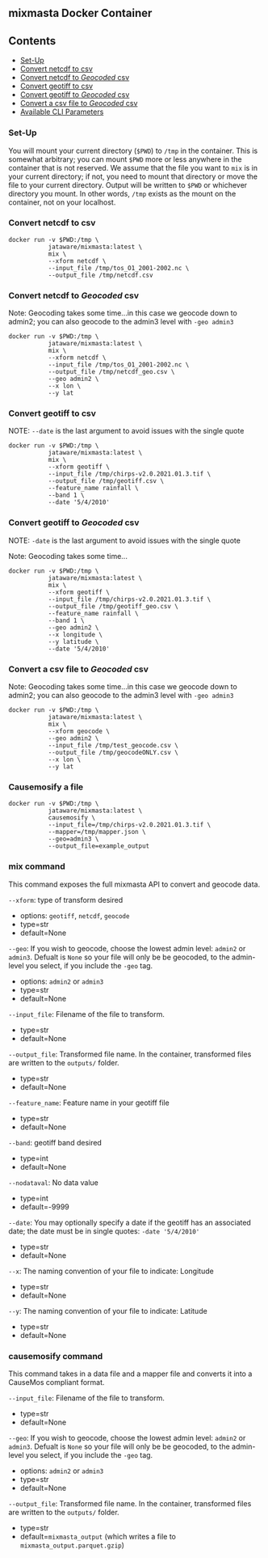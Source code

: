 ## mixmasta Docker Container

## Contents
- [Set-Up](#set-up)
- [Convert netcdf to csv](#convert-netcdf-to-csv)
- [Convert netcdf to *Geocoded* csv](#convert-netcdf-to-geocoded-csv)
- [Convert geotiff to csv](#convert-geotiff-to-csv)
- [Convert geotiff to *Geocoded* csv](#convert-geotiff-to-geocoded-csv)
- [Convert a csv file to *Geocoded* csv](#convert-a-csv-file-to-geocoded-csv)
- [Available CLI Parameters](#available-cli-parameters)

### Set-Up

You will mount your current directory (`$PWD`) to `/tmp` in the container. This is somewhat arbitrary; you can mount `$PWD` more or less anywhere in the container that is not reserved. We assume that the file you want to `mix` is in your current directory; if not, you need to mount that directory or move the file to your current directory. Output will be written to `$PWD` or whichever directory you mount. In other words, `/tmp` exists as the mount on the container, not on your localhost.

### Convert netcdf to csv

```
docker run -v $PWD:/tmp \
           jataware/mixmasta:latest \
           mix \
           --xform netcdf \
           --input_file /tmp/tos_O1_2001-2002.nc \
           --output_file /tmp/netcdf.csv
```

### Convert netcdf to *Geocoded* csv

Note: Geocoding takes some time...in this case we geocode down to admin2; you can also geocode to the admin3 level with `-geo admin3`

```
docker run -v $PWD:/tmp \
           jataware/mixmasta:latest \
           mix \
           --xform netcdf \
           --input_file /tmp/tos_O1_2001-2002.nc \
           --output_file /tmp/netcdf_geo.csv \
           --geo admin2 \
           --x lon \
           --y lat
```


### Convert geotiff to csv

NOTE: `--date` is the last argument to avoid issues with the single quote

```
docker run -v $PWD:/tmp \
           jataware/mixmasta:latest \
           mix \
           --xform geotiff \
           --input_file /tmp/chirps-v2.0.2021.01.3.tif \
           --output_file /tmp/geotiff.csv \
           --feature_name rainfall \
           --band 1 \
           --date '5/4/2010'
```

### Convert geotiff to *Geocoded* csv

NOTE: `-date` is the last argument to avoid issues with the single quote

Note: Geocoding takes some time...

```
docker run -v $PWD:/tmp \
           jataware/mixmasta:latest \
           mix \
           --xform geotiff \
           --input_file /tmp/chirps-v2.0.2021.01.3.tif \
           --output_file /tmp/geotiff_geo.csv \
           --feature_name rainfall \
           --band 1 \
           --geo admin2 \
           --x longitude \
           --y latitude \
           --date '5/4/2010' 
```

### Convert a csv file to *Geocoded* csv

Note: Geocoding takes some time...in this case we geocode down to admin2; you can also geocode to the admin3 level with `-geo admin3`

```
docker run -v $PWD:/tmp \
           jataware/mixmasta:latest \
           mix \
           --xform geocode \
           --geo admin2 \
           --input_file /tmp/test_geocode.csv \
           --output_file /tmp/geocodeONLY.csv \
           --x lon \
           --y lat 
```

### Causemosify a file

```
docker run -v $PWD:/tmp \
           jataware/mixmasta:latest \
           causemosify \
           --input_file=/tmp/chirps-v2.0.2021.01.3.tif \
           --mapper=/tmp/mapper.json \
           --geo=admin3 \
           --output_file=example_output
```

### mix command

This command exposes the full mixmasta API to convert and geocode data.

`--xform`: type of transform desired
  
  - options: `geotiff`, `netcdf`, `geocode` 
  - type=str
  - default=None

`--geo`: If you wish to geocode, choose the lowest admin level: `admin2` or `admin3`. Defualt is `None` so your file will only be be geocoded, to the admin-level you select, if you include the `-geo` tag.

  - options: `admin2` or `admin3`
  - type=str
  - default=None
 
`--input_file`: Filename of the file to transform. 

  - type=str
  - default=None
  
`--output_file`: Transformed file name. In the container, transformed files are written to the `outputs/` folder. 

  - type=str
  - default=None
  
`--feature_name`: Feature name in your geotiff file

  - type=str
  - default=None
 
`--band`: geotiff band desired

  - type=int
  - default=None
  
`--nodataval`: No data value

  - type=int
  - default=-9999
  
`--date`: You may optionally specify a date if the geotiff has an associated date; the date must be in single quotes: `-date '5/4/2010'`

  - type=str
  - default=None
  
`--x`: The naming convention of your file to indicate: Longitude

  - type=str
  - default=None
  
`--y`: The naming convention of your file to indicate: Latitude

  - type=str
  - default=None

### causemosify command

This command takes in a data file and a mapper file and converts it into a CauseMos compliant format.

`--input_file`: Filename of the file to transform. 

  - type=str
  - default=None

`--geo`: If you wish to geocode, choose the lowest admin level: `admin2` or `admin3`. Defualt is `None` so your file will only be be geocoded, to the admin-level you select, if you include the `-geo` tag.

  - options: `admin2` or `admin3`
  - type=str
  - default=None 
  
`--output_file`: Transformed file name. In the container, transformed files are written to the `outputs/` folder. 

  - type=str
  - default=`mixmasta_output` (which writes a file to `mixmasta_output.parquet.gzip`)